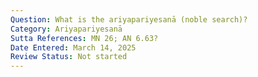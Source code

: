 ```yaml
---
Question: What is the ariyapariyesanā (noble search)?
Category: Ariyapariyesanā
Sutta References: MN 26; AN 6.63?
Date Entered: March 14, 2025
Review Status: Not started
---
```


